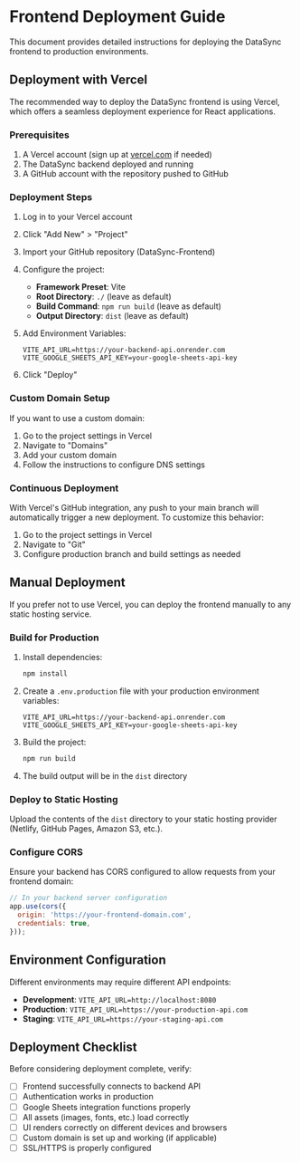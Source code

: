 # Frontend Deployment Guide

This document provides detailed instructions for deploying the DataSync frontend to production environments.

## Deployment with Vercel

The recommended way to deploy the DataSync frontend is using Vercel, which offers a seamless deployment experience for React applications.

### Prerequisites

1. A Vercel account (sign up at [vercel.com](https://vercel.com) if needed)
2. The DataSync backend deployed and running
3. A GitHub account with the repository pushed to GitHub

### Deployment Steps

1. Log in to your Vercel account
2. Click "Add New" > "Project"
3. Import your GitHub repository (DataSync-Frontend)
4. Configure the project:
   - **Framework Preset**: Vite
   - **Root Directory**: `./` (leave as default)
   - **Build Command**: `npm run build` (leave as default)
   - **Output Directory**: `dist` (leave as default)

5. Add Environment Variables:
   ```
   VITE_API_URL=https://your-backend-api.onrender.com
   VITE_GOOGLE_SHEETS_API_KEY=your-google-sheets-api-key
   ```

6. Click "Deploy"

### Custom Domain Setup

If you want to use a custom domain:

1. Go to the project settings in Vercel
2. Navigate to "Domains"
3. Add your custom domain
4. Follow the instructions to configure DNS settings

### Continuous Deployment

With Vercel's GitHub integration, any push to your main branch will automatically trigger a new deployment. To customize this behavior:

1. Go to the project settings in Vercel
2. Navigate to "Git"
3. Configure production branch and build settings as needed

## Manual Deployment

If you prefer not to use Vercel, you can deploy the frontend manually to any static hosting service.

### Build for Production

1. Install dependencies:
   ```bash
   npm install
   ```

2. Create a `.env.production` file with your production environment variables:
   ```
   VITE_API_URL=https://your-backend-api.onrender.com
   VITE_GOOGLE_SHEETS_API_KEY=your-google-sheets-api-key
   ```

3. Build the project:
   ```bash
   npm run build
   ```

4. The build output will be in the `dist` directory

### Deploy to Static Hosting

Upload the contents of the `dist` directory to your static hosting provider (Netlify, GitHub Pages, Amazon S3, etc.).

### Configure CORS

Ensure your backend has CORS configured to allow requests from your frontend domain:

```javascript
// In your backend server configuration
app.use(cors({
  origin: 'https://your-frontend-domain.com',
  credentials: true,
}));
```

## Environment Configuration

Different environments may require different API endpoints:

- **Development**: `VITE_API_URL=http://localhost:8080`
- **Production**: `VITE_API_URL=https://your-production-api.com`
- **Staging**: `VITE_API_URL=https://your-staging-api.com`

## Deployment Checklist

Before considering deployment complete, verify:

- [ ] Frontend successfully connects to backend API
- [ ] Authentication works in production
- [ ] Google Sheets integration functions properly
- [ ] All assets (images, fonts, etc.) load correctly
- [ ] UI renders correctly on different devices and browsers
- [ ] Custom domain is set up and working (if applicable)
- [ ] SSL/HTTPS is properly configured
